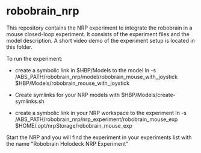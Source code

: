 # robobrain_nrp
This repository contains the NRP experiment to integrate the robobrain in a mouse closed-loop experiment. It consists of the experiment files and the model description. 
A short video demo of the experiment setup is located in this folder.

To run the experiment:
- create a symbolic link in $HBP/Models to the model
        ln -s /ABS_PATH/robobrain_nrp/model/robobrain_mouse_with_joystick  $HBP/Models/robobrain_mouse_with_joystick
        
- Create symlinks for your NRP models with 
        $HBP/Models/create-symlinks.sh
        
- create a symbolic link in your NRP workspace to the experiment
        ln -s /ABS_PATH/robobrain_nrp/nrp_experiment/robobrain_mouse_exp $HOME/.opt/nrpStorage/robobrain_mouse_exp
        
Start the NRP and you will find the experiment in your experiments list with the name "Robobrain Holodeck NRP Experiment"
        
        
